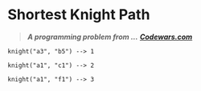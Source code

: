 # Shortest Knight Path

> ***A programming problem from ...*** 
[***Codewars.com***](https://www.codewars.com/kata/549ee8b47111a81214000941)
```
knight("a3", "b5") --> 1

knight("a1", "c1") --> 2

knight("a1", "f1") --> 3

```
